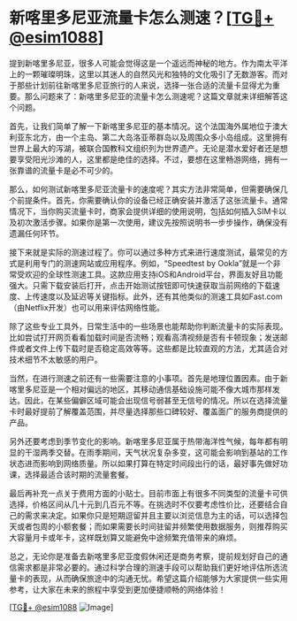 # 新喀里多尼亚流量卡怎么测速？[[TG💪+ @esim1088](https://t.me/s/esim1088)]

提到新喀里多尼亚，很多人可能会觉得这是一个遥远而神秘的地方。作为南太平洋上的一颗璀璨明珠，这里以其迷人的自然风光和独特的文化吸引了无数游客。而对于那些计划前往新喀里多尼亚旅行的人来说，选择一张合适的流量卡显得尤为重要。那么问题来了：新喀里多尼亚的流量卡怎么测速呢？这篇文章就来详细解答这个问题。

首先，让我们简单了解一下新喀里多尼亚的基本情况。这个法国海外属地位于澳大利亚东北方，由一个主岛、第二大岛洛亚蒂群岛以及周围众多小岛组成。这里拥有世界上最大的泻湖，被联合国教科文组织列为世界遗产。无论是潜水爱好者还是想要享受阳光沙滩的人，这里都是绝佳的选择。不过，要想在这里畅游网络，拥有一张靠谱的流量卡是必不可少的。

那么，如何测试新喀里多尼亚流量卡的速度呢？其实方法非常简单，但需要确保几个前提条件。首先，你需要确认你的设备已经正确安装并激活了这张流量卡。通常情况下，当你购买流量卡时，商家会提供详细的使用说明，包括如何插入SIM卡以及初次激活步骤。如果你是第一次使用，建议先按照说明书一步步操作，确保没有遗漏任何环节。

接下来就是实际的测速过程了。你可以通过多种方式来进行速度测试，最常见的方式是利用专门的测速网站或应用程序。例如，“Speedtest by Ookla”就是一个非常受欢迎的全球性测速工具。这款应用支持iOS和Android平台，界面友好且功能强大。只需下载安装后打开，点击开始测试按钮即可快速获取当前网络的下载速度、上传速度以及延迟等关键指标。此外，还有其他类似的测速工具如Fast.com（由Netflix开发）也可以用来评估网络性能。

除了这些专业工具外，日常生活中的一些场景也能帮助你判断流量卡的实际表现。比如尝试打开网页看看加载时间是否流畅；观看高清视频是否有卡顿现象；发送邮件或者文件上传下载时是否稳定高效等等。这些都是比较直观的方法，尤其适合对技术细节不太敏感的用户。

当然，在进行测速之前还有一些需要注意的小事项。首先是地理位置因素。由于新喀里多尼亚是一个相对偏远的地区，其移动通信基础设施可能不像大城市那样发达。因此，在某些偏僻区域可能会出现信号弱甚至无信号的情况。所以在选择流量卡时最好提前了解覆盖范围，并尽量选择那些口碑较好、覆盖面广的服务商提供的产品。

另外还要考虑到季节变化的影响。新喀里多尼亚属于热带海洋性气候，每年都有明显的干湿两季交替。在雨季期间，天气状况复杂多变，这可能会影响到基站的工作状态进而影响到网络质量。所以如果打算在特定时间段出行的话，最好事先做好功课，选择最适合该时期的流量套餐。

最后再补充一点关于费用方面的小贴士。目前市面上有很多不同类型的流量卡可供选择，价格区间从几十元到几百元不等。在挑选时不仅要考虑性价比，还要结合自己的需求来决定。如果你只是短期逗留并且主要以浏览信息为主的话，可以选择包天或者包周的小额套餐；而如果需要长时间驻留并频繁使用数据服务，则推荐购买大容量月卡或年卡，这样既划算又能避免中途频繁充值带来的麻烦。

总之，无论你是准备去新喀里多尼亚度假休闲还是商务考察，提前规划好自己的通信需求都是非常必要的。通过科学合理的测速手段可以帮助我们更好地评估所选流量卡的表现，从而确保旅途中的沟通无忧。希望这篇介绍能够为大家提供一些实用参考，让大家在未来的旅程中享受到更加便捷顺畅的网络体验！

[[TG💪+ @esim1088](https://t.me/s/esim1088) ![Image](https://i.postimg.cc/4NQfJmqS/Snipaste-2025-05-13-00-14-12.png)]